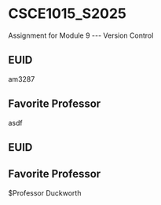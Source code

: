 # CSCE1015_S2025

Assignment for Module 9 --- Version Control

## EUID
am3287
## Favorite Professor
asdf
## EUID

## Favorite Professor
$Professor Duckworth
